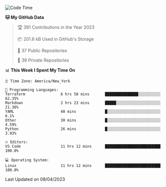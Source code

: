 <!--START_SECTION:waka-->
![Code Time](http://img.shields.io/badge/Code%20Time-178%20hrs%2022%20mins-blue)

**🐱 My GitHub Data** 

> 🏆 391 Contributions in the Year 2023
 > 
> 📦 201.6 kB Used in GitHub's Storage 
 > 
> 📜 37 Public Repositories 
 > 
> 🔑 39 Private Repositories  
 > 
📊 **This Week I Spent My Time On** 

```text
⌚︎ Time Zone: America/New_York

💬 Programming Languages: 
Terraform                6 hrs 58 mins       ███████████████░░░░░░░░░░   62.35% 
Markdown                 2 hrs 23 mins       █████░░░░░░░░░░░░░░░░░░░░   21.36% 
YAML                     40 mins             █░░░░░░░░░░░░░░░░░░░░░░░░   6.1% 
Other                    30 mins             █░░░░░░░░░░░░░░░░░░░░░░░░   4.59% 
Python                   26 mins             █░░░░░░░░░░░░░░░░░░░░░░░░   3.93%

🔥 Editors: 
VS Code                  11 hrs 12 mins      █████████████████████████   100.0%

💻 Operating System: 
Linux                    11 hrs 12 mins      █████████████████████████   100.0%

```


 Last Updated on 08/04/2023
<!--END_SECTION:waka-->